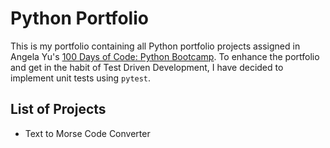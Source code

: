 # Python Portfolio

This is my portfolio containing all Python portfolio projects assigned in Angela Yu's [100 Days of Code: Python Bootcamp](https://www.udemy.com/course/100-days-of-code/). To enhance the portfolio and get in the habit of Test Driven Development, I have decided to implement unit tests using `pytest`.

## List of Projects
- Text to Morse Code Converter
